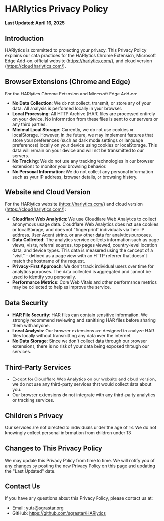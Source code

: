 # HARlytics Privacy Policy

**Last Updated: April 16, 2025**

## Introduction

HARlytics is committed to protecting your privacy. This Privacy Policy explains our data practices for the HARlytics Chrome Extension, Microsoft Edge Add-on, official website (https://harlytics.com/), and cloud version (https://cloud.harlytics.com/).

## Browser Extensions (Chrome and Edge)

For the HARlytics Chrome Extension and Microsoft Edge Add-on:

- **No Data Collection**: We do not collect, transmit, or store any of your data. All analysis is performed locally in your browser.
- **Local Processing**: All HTTP Archive (HAR) files are processed entirely on your device. No information from these files is sent to our servers or any third parties.
- **Minimal Local Storage**: Currently, we do not use cookies or localStorage. However, in the future, we may implement features that store your preferences (such as dark mode settings or language preferences) locally on your device using cookies or localStorage. This data will remain on your device and will not be transmitted to our servers.
- **No Tracking**: We do not use any tracking technologies in our browser extensions to monitor your browsing behavior.
- **No Personal Information**: We do not collect any personal information such as your IP address, browser details, or browsing history.

## Website and Cloud Version

For the HARlytics website (https://harlytics.com/) and cloud version (https://cloud.harlytics.com/):

- **Cloudflare Web Analytics**: We use Cloudflare Web Analytics to collect anonymous usage data. Cloudflare Web Analytics does not use cookies or localStorage, and does not "fingerprint" individuals via their IP address, User Agent string, or any other data for analytics purposes.
- **Data Collected**: The analytics service collects information such as page views, visits, referral sources, top pages viewed, country-level location data, and device types. This data is measured using the concept of a "visit" - defined as a page view with an HTTP referrer that doesn't match the hostname of the request.
- **Privacy-First Approach**: We don't track individual users over time for analytics purposes. The data collected is aggregated and cannot be used to identify you personally.
- **Performance Metrics**: Core Web Vitals and other performance metrics may be collected to help us improve the service.

## Data Security

- **HAR File Security**: HAR files can contain sensitive information. We strongly recommend reviewing and sanitizing HAR files before sharing them with anyone.
- **Local Analysis**: Our browser extensions are designed to analyze HAR files locally without transmitting any data over the internet.
- **No Data Storage**: Since we don't collect data through our browser extensions, there is no risk of your data being exposed through our services.

## Third-Party Services

- Except for Cloudflare Web Analytics on our website and cloud version, we do not use any third-party services that would collect data about you.
- Our browser extensions do not integrate with any third-party analytics or tracking services.

## Children's Privacy

Our services are not directed to individuals under the age of 13. We do not knowingly collect personal information from children under 13.

## Changes to This Privacy Policy

We may update this Privacy Policy from time to time. We will notify you of any changes by posting the new Privacy Policy on this page and updating the "Last Updated" date.

## Contact Us

If you have any questions about this Privacy Policy, please contact us at:
- Email: yuta@sgrastar.org
- GitHub: https://github.com/sgrastar/HARlytics
